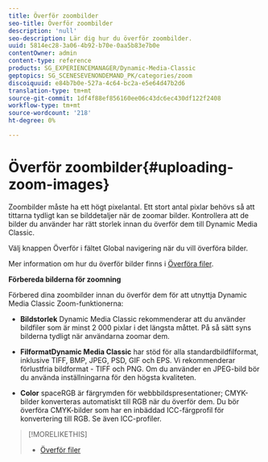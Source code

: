 ```yaml
---
title: Överför zoombilder
seo-title: Överför zoombilder
description: 'null'
seo-description: Lär dig hur du överför zoombilder.
uuid: 5814ec28-3a06-4b92-b70e-0aa5b83e7b0e
contentOwner: admin
content-type: reference
products: SG_EXPERIENCEMANAGER/Dynamic-Media-Classic
geptopics: SG_SCENESEVENONDEMAND_PK/categories/zoom
discoiquuid: e84b7b0e-527a-4c64-bc2a-e5e64d47b2d6
translation-type: tm+mt
source-git-commit: 1df4f88ef856160ee06c43dc6ec430df122f2408
workflow-type: tm+mt
source-wordcount: '218'
ht-degree: 0%

---
```



# Överför zoombilder{#uploading-zoom-images}

Zoombilder måste ha ett högt pixelantal. Ett stort antal pixlar behövs så att tittarna tydligt kan se bilddetaljer när de zoomar bilder. Kontrollera att de bilder du använder har rätt storlek innan du överför dem till Dynamic Media Classic.

Välj knappen Överför i fältet Global navigering när du vill överföra bilder.

Mer information om hur du överför bilder finns i [Överföra filer](uploading-files.md#uploading_files).

**Förbereda bilderna för zoomning**

Förbered dina zoombilder innan du överför dem för att utnyttja Dynamic Media Classic Zoom-funktionerna:

* **Bildstorlek**
Dynamic Media Classic rekommenderar att du använder bildfiler som är minst 2 000 pixlar i det längsta måttet. På så sätt syns bilderna tydligt när användarna zoomar dem.

* **FilformatDynamic Media Classic**
har stöd för alla standardbildfilformat, inklusive TIFF, BMP, JPEG, PSD, GIF och EPS. Vi rekommenderar förlustfria bildformat - TIFF och PNG. Om du använder en JPEG-bild bör du använda inställningarna för den högsta kvaliteten.

* **Color**
spaceRGB är färgrymden för webbbildspresentationer; CMYK-bilder konverteras automatiskt till RGB när du överför dem. Du bör överföra CMYK-bilder som har en inbäddad ICC-färgprofil för konvertering till RGB. Se även ICC-profiler.

>[!MORELIKETHIS]
>
>* [Överför filer](uploading-files.md#uploading_files)

